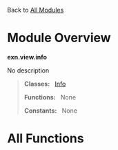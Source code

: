 Back to [All Modules](https://github.com/pyrustic/exn/blob/master/docs/modules/README.md#readme)

# Module Overview

**exn.view.info**
 
No description

> **Classes:** &nbsp; [Info](https://github.com/pyrustic/exn/blob/master/docs/modules/content/exn.view.info/content/classes/Info.md#class-info)
>
> **Functions:** &nbsp; None
>
> **Constants:** &nbsp; None

# All Functions



